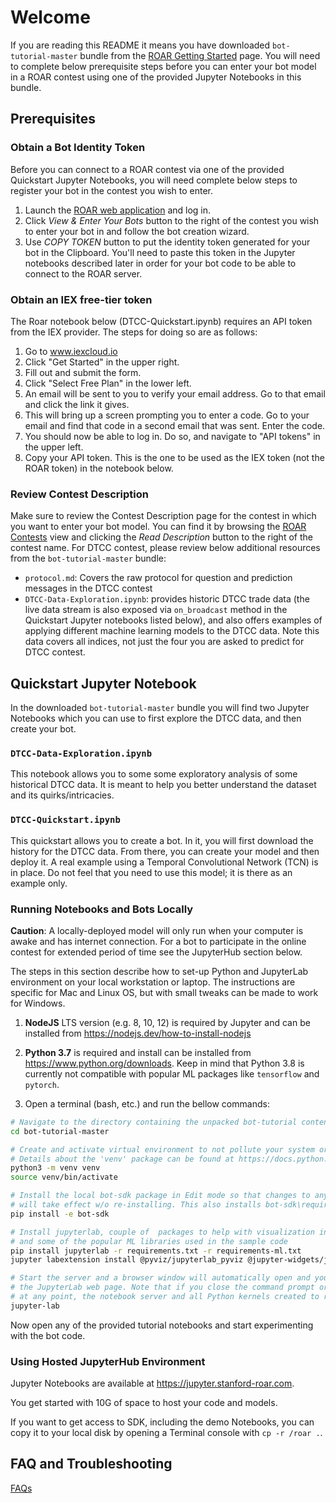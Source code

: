 # Welcome
If you are reading this README it means you have downloaded `bot-tutorial-master` bundle from the [ROAR Getting Started](https://web.stanford-roar.com/#/guide) page.  You will need to complete below prerequisite steps before you can enter your bot model in a ROAR contest using one of the provided Jupyter Notebooks in this bundle. 

## Prerequisites

### Obtain a Bot Identity Token
Before you can connect to a ROAR contest via one of the provided Quickstart Jupyter Notebooks, you will need complete below steps to register your bot in the contest you wish to enter.
1. Launch the [ROAR web application](https://stanford-roar.com) and log in. 
1. Click *View & Enter Your Bots* button to the right of the contest you wish to enter your bot in and follow the bot creation wizard.
1. Use *COPY TOKEN* button to put the identity token generated for your bot in the Clipboard. You'll need to paste this token in the Jupyter notebooks described later in order for your bot code to be able to connect to the ROAR server.

### Obtain an IEX free-tier token
The Roar notebook below (DTCC-Quickstart.ipynb) requires an API token from the IEX provider.  The steps for doing so are as follows:
1. Go to www.iexcloud.io
2. Click "Get Started" in the upper right.
3. Fill out and submit the form.
4. Click "Select Free Plan" in the lower left.
5. An email will be sent to you to verify your email address.  Go to that email and click the link it gives.
6. This will bring up a screen prompting you to enter a code.  Go to your email and find that code in a second email that was sent.  Enter the code.
7. You should now be able to log in.  Do so, and navigate to "API tokens" in the upper left.
8. Copy your API token.  This is the one to be used as the IEX token (not the ROAR token) in the notebook below.

### Review Contest Description
Make sure to review the Contest Description page for the contest in which you want to enter your bot model.  You can find it by browsing the [ROAR Contests](https://web.stanford-roar.com/#/contests) view and clicking the *Read Description* button to the right of the contest name. For DTCC contest, please review below additional resources from the `bot-tutorial-master` bundle: 
- `protocol.md`: Covers the raw protocol for question and prediction messages in the DTCC contest  
- `DTCC-Data-Exploration.ipynb`: provides historic DTCC trade data (the live data stream is also exposed via `on_broadcast` method in the  Quickstart Jupyter notebooks listed below), and also offers examples of applying different machine learning models to the DTCC data.  Note this data covers all indices, not just the four you are asked to predict for DTCC contest.

## Quickstart Jupyter Notebook
In the downloaded `bot-tutorial-master` bundle you will find two Jupyter Notebooks which you can use to first explore the DTCC data, and then create your bot.
### `DTCC-Data-Exploration.ipynb`
  This notebook allows you to some some exploratory analysis of some historical DTCC data.  It is meant to help you better understand the dataset and its quirks/intricacies.
### `DTCC-Quickstart.ipynb`
  This quickstart allows you to create a bot.  In it, you will first download the history for the DTCC data.  From there, you can create your model and then deploy it.  A real example using a Temporal Convolutional Network (TCN) is in place.  Do not feel that you need to use this model; it is there as an example only.
  
### Running Notebooks and Bots Locally
**Caution**: A locally-deployed model will only run when your computer is awake and has internet connection. For a bot to participate in the online contest for extended period of time see the JupyterHub section below.

The steps in this section describe how to set-up Python and JupyterLab environment on
your local workstation or laptop. The instructions are specific for Mac and Linux OS, 
but with small tweaks can be made to work for Windows.

1. **NodeJS** LTS version (e.g. 8, 10, 12) is required by Jupyter and can be installed from  https://nodejs.dev/how-to-install-nodejs

1. **Python 3.7** is required and install can be installed from https://www.python.org/downloads. Keep in mind that Python 3.8 is currently not compatible with popular ML packages like `tensorflow` and `pytorch`.

1. Open a terminal (bash, etc.) and run the bellow commands:

```sh
# Navigate to the directory containing the unpacked bot-tutorial content
cd bot-tutorial-master

# Create and activate virtual environment to not pollute your system or user site-packages directory
# Details about the 'venv' package can be found at https://docs.python.org/3/library/venv.html
python3 -m venv venv
source venv/bin/activate

# Install the local bot-sdk package in Edit mode so that changes to any SDK code 
# will take effect w/o re-installing. This also installs bot-sdk\requirements.txt
pip install -e bot-sdk

# Install jupyterlab, couple of  packages to help with visualization inside the notebooks,
# and some of the popular ML libraries used in the sample code
pip install jupyterlab -r requirements.txt -r requirements-ml.txt 
jupyter labextension install @pyviz/jupyterlab_pyviz @jupyter-widgets/jupyterlab-manager

# Start the server and a browser window will automatically open and you'll be navigated to
# the JupyterLab web page. Note that if you close the command prompt or Ctrl+C the process
# at any point, the notebook server and all Python kernels created to run the notebooks will be terminated.
jupyter-lab
```

Now open any of the provided tutorial notebooks and start experimenting with the bot code.

### Using Hosted JupyterHub Environment

Jupyter Notebooks are available at https://jupyter.stanford-roar.com. 

You get started with 10G of space to host your code and models.

If you want to get access to SDK, including the demo Notebooks, you can copy it to your local disk by opening a Terminal console with `cp -r /roar .`.

## FAQ and Troubleshooting
[FAQs](FAQ.md)
